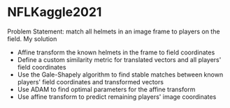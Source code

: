 # NFLKaggle2021
Problem Statement: match all helmets in an image frame to players on the field.
My solution
- Affine transform the known helmets in the frame to field coordinates
- Define a custom similarity metric for translated vectors and all players' field coordinates
- Use the Gale-Shapely algorithm to find stable matches between known players' field coordinates and transformed vectors
- Use ADAM to find optimal parameters for the affine transform
- Use affine transform to predict remaining players' image coordinates